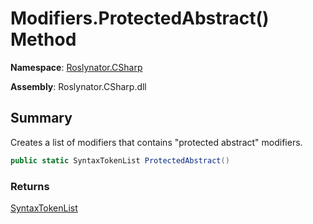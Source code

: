 # Modifiers\.ProtectedAbstract\(\) Method

**Namespace**: [Roslynator.CSharp](../../README.md)

**Assembly**: Roslynator\.CSharp\.dll

## Summary

Creates a list of modifiers that contains "protected abstract" modifiers\.

```csharp
public static SyntaxTokenList ProtectedAbstract()
```

### Returns

[SyntaxTokenList](https://docs.microsoft.com/en-us/dotnet/api/microsoft.codeanalysis.syntaxtokenlist)

